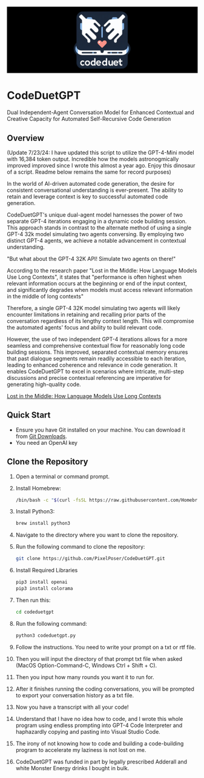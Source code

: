 ![GitHub Logo](CodeDuetGPT_Logo.jpg
)

# CodeDuetGPT

Dual Independent-Agent Conversation Model for Enhanced Contextual and Creative Capacity for Automated Self-Recursive Code Generation

## Overview

(Update 7/23/24: I have updated this script to utilize the GPT-4-Mini model with 16,384 token output. Incredible how the models astronogmically improved improved since I wrote this almost a year ago. Enjoy this dinosaur of a script.  Readme below remains the same for record purposes)

In the world of AI-driven automated code generation, the desire for consistent conversational understanding is ever-present. The ability to retain and leverage context is key to successful automated code generation. 

CodeDuetGPT's unique dual-agent model harnesses the power of two separate GPT-4 iterations engaging in a dynamic code building session. This approach stands in contrast to the alternate method of using a single GPT-4 32k model simulating two agents conversing. By employing two distinct GPT-4 agents, we achieve a notable advancement in contextual understanding.

"But what about the GPT-4 32K API! Simulate two agents on there!"

According to the research paper "Lost in the Middle: How Language Models Use Long Contexts", it states that "performance is often highest when relevant information occurs at the beginning or end of the input context, and significantly degrades when models must access relevant information in the middle of long contexts"

Therefore, a single GPT-4 32K model simulating two agents will likely encounter limitations in retaining and recalling prior parts of the conversation regardless of its lengthy context length.  This will compromise the automated agents' focus and ability to build relevant code. 

However, the use of two independent GPT-4 iterations allows for a more seamless and comprehensive contextual flow for reasonably long code building sessions. This improved, separated contextual memory ensures that past dialogue segments remain readily accessible to each iteration, leading to enhanced coherence and relevance in code generation. It enables CodeDuetGPT to excel in scenarios where intricate, multi-step discussions and precise contextual referencing are imperative for generating high-quality code.

[Lost in the Middle: How Language Models Use Long Contexts](https://arxiv.org/abs/2307.03172)



## Quick Start

- Ensure you have Git installed on your machine. You can download it from [Git Downloads](https://git-scm.com/downloads).
- You need an OpenAI key

## Clone the Repository

1. Open a terminal or command prompt.
2. Install Homebrew:
   ```bash
   /bin/bash -c "$(curl -fsSL https://raw.githubusercontent.com/Homebrew/install/HEAD/install.sh)"
3. Install Python3:
   ```bash
   brew install python3
4. Navigate to the directory where you want to clone the repository.
5. Run the following command to clone the repository:
   ```bash
   git clone https://github.com/PixelPoser/CodeDuetGPT.git
6. Install Required Libraries
   ```bash
   pip3 install openai
   pip3 install colorama
7. Then run this:
   ```bash
   cd codeduetgpt
8. Run the following command:
   ```bash
   python3 codeduetgpt.py
9. Follow the instructions. You need to write your prompt on a txt or rtf file.

10. Then you will input the directory of that prompt txt file when asked (MacOS Option-Command-C, Windows Ctrl + Shift + C).
   
11. Then you input how many rounds you want it to run for.
   
12. After it finishes running the coding conversations, you will be prompted to export your conversation history as a txt file.
    
13. Now you have a transcript with all your code!
    
14. Understand that I have no idea how to code, and I wrote this whole program using endless prompting into GPT-4 Code Interpreter and haphazardly copying and pasting into Visual Studio Code.
    
15. The irony of not knowing how to code and building a code-building program to accelerate my laziness is not lost on me.
    
16. CodeDuetGPT was funded in part by legally prescribed Adderall and white Monster Energy drinks I bought in bulk.
